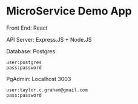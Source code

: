 # MicroService Demo App



Front End: React 

API Server: Express.JS + Node.JS

Database: Postgres

    user:postgres 
    pass:password

PgAdmin: Localhost 3003 

    user:taylor.c.graham@gmail.com
    pass:password 

